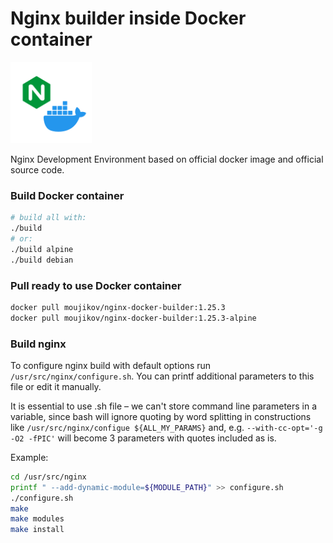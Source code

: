 # Nginx builder inside Docker container

<img src="assets/logo.png" with="130" height="130" />

Nginx Development Environment based on official docker image and official source code.

### Build Docker container

```bash
# build all with:
./build
# or:
./build alpine
./build debian
```

### Pull ready to use Docker container

```bash
docker pull moujikov/nginx-docker-builder:1.25.3
docker pull moujikov/nginx-docker-builder:1.25.3-alpine
```

### Build nginx
To configure nginx build with default options run `/usr/src/nginx/configure.sh`. You can printf additional parameters to this file or edit it manually.

It is essential to use .sh file – we can't store command line parameters in a variable, since bash will ignore quoting by word splitting in constructions like `/usr/src/nginx/configue ${ALL_MY_PARAMS}` and, e.g. `--with-cc-opt='-g -O2 -fPIC'` will become 3 parameters with quotes included as is.

Example:
```bash
cd /usr/src/nginx
printf " --add-dynamic-module=${MODULE_PATH}" >> configure.sh
./configure.sh
make
make modules
make install
```

